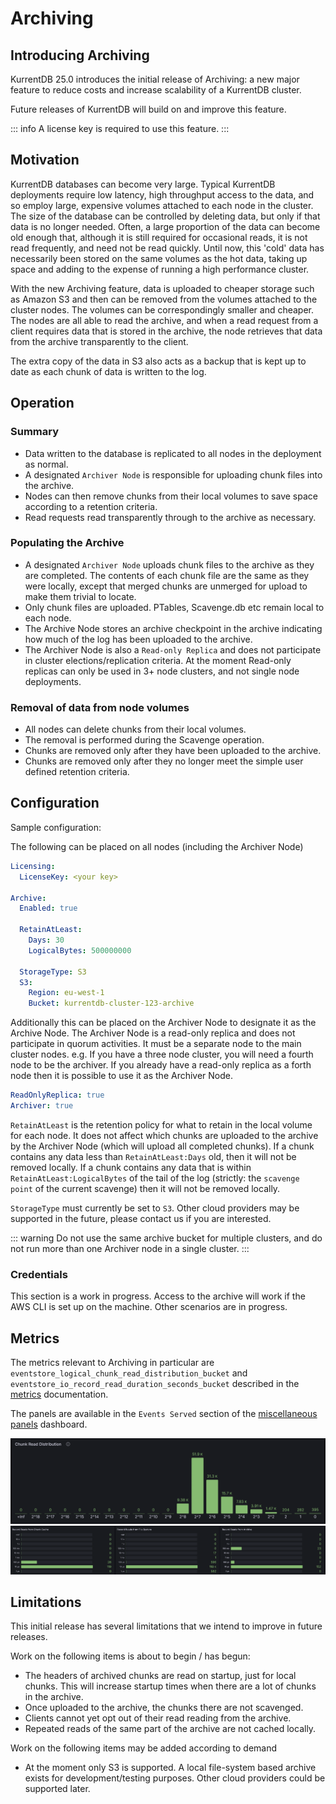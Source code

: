 # Archiving

## Introducing Archiving

KurrentDB 25.0 introduces the initial release of Archiving: a new major feature to reduce costs and increase scalability of a KurrentDB cluster.

Future releases of KurrentDB will build on and improve this feature.

::: info
A license key is required to use this feature.
:::

## Motivation

KurrentDB databases can become very large. Typical KurrentDB deployments require low latency, high throughput access to the data, and so employ large, expensive volumes attached to each node in the cluster. The size of the database can be controlled by deleting data, but only if that data is no longer needed. Often, a large proportion of the data can become old enough that, although it is still required for occasional reads, it is not read frequently, and need not be read quickly. Until now, this 'cold' data has necessarily been stored on the same volumes as the hot data, taking up space and adding to the expense of running a high performance cluster.

With the new Archiving feature, data is uploaded to cheaper storage such as Amazon S3 and then can be removed from the volumes attached to the cluster nodes. The volumes can be correspondingly smaller and cheaper. The nodes are all able to read the archive, and when a read request from a client requires data that is stored in the archive, the node retrieves that data from the archive transparently to the client.

The extra copy of the data in S3 also acts as a backup that is kept up to date as each chunk of data is written to the log.

## Operation

### Summary

- Data written to the database is replicated to all nodes in the deployment as normal.
- A designated `Archiver Node` is responsible for uploading chunk files into the archive.
- Nodes can then remove chunks from their local volumes to save space according to a retention criteria.
- Read requests read transparently through to the archive as necessary.

### Populating the Archive

- A designated `Archiver Node` uploads chunk files to the archive as they are completed. The contents of each chunk file are the same as they were locally, except that merged chunks are unmerged for upload to make them trivial to locate.
- Only chunk files are uploaded. PTables, Scavenge.db etc remain local to each node.
- The Archive Node stores an archive checkpoint in the archive indicating how much of the log has been uploaded to the archive.
- The Archiver Node is also a `Read-only Replica` and does not participate in cluster elections/replication criteria. At the moment Read-only replicas can only be used in 3+ node clusters, and not single node deployments.

### Removal of data from node volumes

- All nodes can delete chunks from their local volumes.
- The removal is performed during the Scavenge operation.
- Chunks are removed only after they have been uploaded to the archive.
- Chunks are removed only after they no longer meet the simple user defined retention criteria.

## Configuration

Sample configuration:

The following can be placed on all nodes (including the Archiver Node)

```yaml
Licensing:
  LicenseKey: <your key>

Archive:
  Enabled: true

  RetainAtLeast:
    Days: 30
    LogicalBytes: 500000000

  StorageType: S3
  S3:
    Region: eu-west-1
    Bucket: kurrentdb-cluster-123-archive
```

Additionally this can be placed on the Archiver Node to designate it as the Archive Node. The Archiver Node is a read-only replica and does not participate in quorum activities. It must be a separate node to the main cluster nodes. e.g. If you have a three node cluster, you will need a fourth node to be the archiver. If you already have a read-only replica as a forth node then it is possible to use it as the Archiver Node.

```yaml
ReadOnlyReplica: true
Archiver: true
```

`RetainAtLeast` is the retention policy for what to retain in the local volume for each node. It does not affect which chunks are uploaded to the archive by the Archiver Node (which will upload all completed chunks). If a chunk contains any data less than `RetainAtLeast:Days` old, then it will not be removed locally. If a chunk contains any data that is within `RetainAtLeast:LogicalBytes` of the tail of the log (strictly: the `scavenge point` of the current scavenge) then it will not be removed locally.

`StorageType` must currently be set to `S3`. Other cloud providers may be supported in the future, please contact us if you are interested.

::: warning
Do not use the same archive bucket for multiple clusters, and do not run more than one Archiver node in a single cluster.
:::

### Credentials

This section is a work in progress. Access to the archive will work if the AWS CLI is set up on the machine. Other scenarios are in progress.

## Metrics

The metrics relevant to Archiving in particular are `eventstore_logical_chunk_read_distribution_bucket` and `eventstore_io_record_read_duration_seconds_bucket` described in the [metrics](../diagnostics/metrics.md#events) documentation.

The panels are available in the `Events Served` section of the [miscellaneous panels](https://grafana.com/grafana/dashboards/19461-eventstore-panels/) dashboard.

![Chunk Read Distribution](images/archiving/chunk-read-distribution.png)
![Reads by Source](images/archiving/reads-by-source.png)

## Limitations

This initial release has several limitations that we intend to improve in future releases.

Work on the following items is about to begin / has begun:
- The headers of archived chunks are read on startup, just for local chunks. This will increase startup times when there are a lot of chunks in the archive.
- Once uploaded to the archive, the chunks there are not scavenged.
- Clients cannot yet opt out of their read reading from the archive.
- Repeated reads of the same part of the archive are not cached locally.

Work on the following items may be added according to demand

- At the moment only S3 is supported. A local file-system based archive exists for development/testing purposes. Other cloud providers could be supported later.
